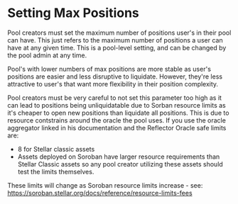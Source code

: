 # Setting Max Positions

Pool creators must set the maximum number of positions user's in their pool can have. This just refers to the maximum number of positions a user can have at any given time. This is a pool-level setting, and can be changed by the pool admin at any time.

Pool's with lower numbers of max positions are more stable as user's positions are easier and less disruptive to liquidate. However, they're less attractive to user's that want more flexibility in their position complexity.

Pool creators must be very careful to not set this parameter too high as it can lead to positions being unliquidatable due to Sorban resource limits as it's cheaper to open new positions than liquidate all positions. This is due to resource contstrains around the oracle the pool uses. If you use the oracle aggregator linked in his documentation and the Reflector Oracle safe limits are:

* 8 for Stellar classic assets&#x20;
* Assets deployed on Soroban have larger resource requirements than Stellar Classic assets so any pool creator utilizing these assets should test the limits themselves.&#x20;

These limits will change as Soroban resource limits increase - see: https://soroban.stellar.org/docs/reference/resource-limits-fees
